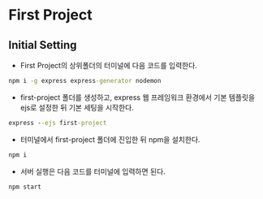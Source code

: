 # First Project

## Initial Setting

- First Project의 상위폴더의 터미널에 다음 코드를 입력한다.

```cmd
npm i -g express express-generator nodemon
```

- first-project 폴더를 생성하고, express 웹 프레임워크 환경에서 기본 템플릿을 ejs로 설정한 뒤 기본 세팅을 시작한다.

```cmd
express --ejs first-project
```

- 터미널에서 first-project 폴더에 진입한 뒤 npm을 설치한다.

```cmd
npm i
```

- 서버 실행은 다음 코드를 터미널에 입력하면 된다.

```cmd
npm start
```
